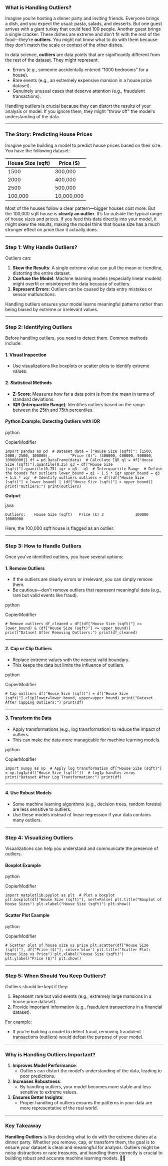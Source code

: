 ### **What is Handling Outliers?**

Imagine you’re hosting a dinner party and inviting friends. Everyone brings a dish, and you expect the usual: pasta, salads, and desserts. But one guest arrives with a giant turkey that could feed 100 people. Another guest brings a single cracker. These dishes are extreme and don’t fit with the rest of the food—they’re **outliers**. You might not know what to do with them because they don’t match the scale or context of the other dishes.

In data science, **outliers** are data points that are significantly different from the rest of the dataset. They might represent:

- Errors (e.g., someone accidentally entered “1000 bedrooms” for a house).
- Rare events (e.g., an extremely expensive mansion in a house price dataset).
- Genuinely unusual cases that deserve attention (e.g., fraudulent transactions).

Handling outliers is crucial because they can distort the results of your analysis or model. If you ignore them, they might "throw off" the model's understanding of the data.

---

### **The Story: Predicting House Prices**

Imagine you’re building a model to predict house prices based on their size. You have the following dataset:

|House Size (sqft)|Price ($)|
|---|---|
|1500|300,000|
|2000|400,000|
|2500|500,000|
|100,000|10,000,000|

Most of the houses follow a clear pattern—bigger houses cost more. But the 100,000 sqft house is **clearly an outlier**. It’s far outside the typical range of house sizes and prices. If you feed this data directly into your model, it might skew the results, making the model think that house size has a much stronger effect on price than it actually does.

---

### **Step 1: Why Handle Outliers?**

Outliers can:

1. **Skew the Results**: A single extreme value can pull the mean or trendline, distorting the entire dataset.
2. **Confuse the Model**: Machine learning models (especially linear models) might overfit or misinterpret the data because of outliers.
3. **Represent Errors**: Outliers can be caused by data entry mistakes or sensor malfunctions.

Handling outliers ensures your model learns meaningful patterns rather than being biased by extreme or irrelevant values.

---

### **Step 2: Identifying Outliers**

Before handling outliers, you need to detect them. Common methods include:

#### **1. Visual Inspection**

- Use visualizations like boxplots or scatter plots to identify extreme values.

#### **2. Statistical Methods**

- **Z-Score**: Measures how far a data point is from the mean in terms of standard deviations.
- **IQR (Interquartile Range)**: Identifies outliers based on the range between the 25th and 75th percentiles.

#### **Python Example: Detecting Outliers with IQR**

python

CopierModifier

`import pandas as pd  # Dataset data = {"House Size (sqft)": [1500, 2000, 2500, 100000],         "Price ($)": [300000, 400000, 500000, 10000000]} df = pd.DataFrame(data)  # Calculate IQR q1 = df["House Size (sqft)"].quantile(0.25) q3 = df["House Size (sqft)"].quantile(0.75) iqr = q3 - q1  # Interquartile Range  # Define the bounds for outliers lower_bound = q1 - 1.5 * iqr upper_bound = q3 + 1.5 * iqr  # Identify outliers outliers = df[(df["House Size (sqft)"] < lower_bound) | (df["House Size (sqft)"] > upper_bound)] print("Outliers:") print(outliers)`

**Output**:

java



`Outliers:    House Size (sqft)   Price ($) 3              100000  10000000`

Here, the 100,000 sqft house is flagged as an outlier.

---

### **Step 3: How to Handle Outliers**

Once you’ve identified outliers, you have several options:

#### **1. Remove Outliers**

- If the outliers are clearly errors or irrelevant, you can simply remove them.
- Be cautious—don’t remove outliers that represent meaningful data (e.g., rare but valid events like fraud).

python

CopierModifier

`# Remove outliers df_cleaned = df[(df["House Size (sqft)"] >= lower_bound) & (df["House Size (sqft)"] <= upper_bound)] print("Dataset After Removing Outliers:") print(df_cleaned)`

---

#### **2. Cap or Clip Outliers**

- Replace extreme values with the nearest valid boundary.
- This keeps the data but limits the influence of outliers.

python

CopierModifier

`# Cap outliers df["House Size (sqft)"] = df["House Size (sqft)"].clip(lower=lower_bound, upper=upper_bound) print("Dataset After Capping Outliers:") print(df)`

---

#### **3. Transform the Data**

- Apply transformations (e.g., log transformation) to reduce the impact of outliers.
- This can make the data more manageable for machine learning models.

python

CopierModifier

`import numpy as np  # Apply log transformation df["House Size (sqft)"] = np.log1p(df["House Size (sqft)"])  # log1p handles zeros print("Dataset After Log Transformation:") print(df)`

---

#### **4. Use Robust Models**

- Some machine learning algorithms (e.g., decision trees, random forests) are less sensitive to outliers.
- Use these models instead of linear regression if your data contains many outliers.

---

### **Step 4: Visualizing Outliers**

Visualizations can help you understand and communicate the presence of outliers.

#### **Boxplot Example**

python

CopierModifier

`import matplotlib.pyplot as plt  # Plot a boxplot plt.boxplot(df["House Size (sqft)"], vert=False) plt.title("Boxplot of House Sizes") plt.xlabel("House Size (sqft)") plt.show()`

#### **Scatter Plot Example**

python

CopierModifier

`# Scatter plot of house size vs price plt.scatter(df["House Size (sqft)"], df["Price ($)"], color='blue') plt.title("Scatter Plot: House Size vs Price") plt.xlabel("House Size (sqft)") plt.ylabel("Price ($)") plt.show()`

---

### **Step 5: When Should You Keep Outliers?**

Outliers should be kept if they:

1. Represent rare but valid events (e.g., extremely large mansions in a house price dataset).
2. Provide important information (e.g., fraudulent transactions in a financial dataset).

For example:

- If you’re building a model to detect fraud, removing fraudulent transactions (outliers) would defeat the purpose of your model.

---

### **Why is Handling Outliers Important?**

1. **Improves Model Performance**:
    - Outliers can distort the model’s understanding of the data, leading to poor predictions.
2. **Increases Robustness**:
    - By handling outliers, your model becomes more stable and less sensitive to extreme values.
3. **Ensures Better Insights**:
    - Proper handling of outliers ensures the patterns in your data are more representative of the real world.

---

### **Key Takeaway**

**Handling Outliers** is like deciding what to do with the extreme dishes at a dinner party. Whether you remove, cap, or transform them, the goal is to ensure your dataset is clean and meaningful for analysis. Outliers might be noisy distractions or rare treasures, and handling them correctly is crucial to building robust and accurate machine learning models. 🎯✨